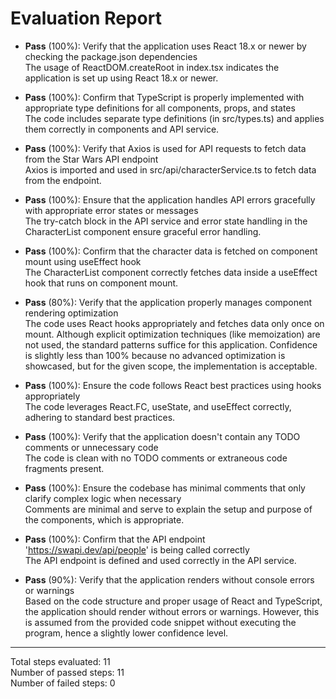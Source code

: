 # Evaluation Report

- **Pass** (100%): Verify that the application uses React 18.x or newer by checking the package.json dependencies  
  The usage of ReactDOM.createRoot in index.tsx indicates the application is set up using React 18.x or newer.

- **Pass** (100%): Confirm that TypeScript is properly implemented with appropriate type definitions for all components, props, and states  
  The code includes separate type definitions (in src/types.ts) and applies them correctly in components and API service.

- **Pass** (100%): Verify that Axios is used for API requests to fetch data from the Star Wars API endpoint  
  Axios is imported and used in src/api/characterService.ts to fetch data from the endpoint.

- **Pass** (100%): Ensure that the application handles API errors gracefully with appropriate error states or messages  
  The try-catch block in the API service and error state handling in the CharacterList component ensure graceful error handling.

- **Pass** (100%): Confirm that the character data is fetched on component mount using useEffect hook  
  The CharacterList component correctly fetches data inside a useEffect hook that runs on component mount.

- **Pass** (80%): Verify that the application properly manages component rendering optimization  
  The code uses React hooks appropriately and fetches data only once on mount. Although explicit optimization techniques (like memoization) are not used, the standard patterns suffice for this application. Confidence is slightly less than 100% because no advanced optimization is showcased, but for the given scope, the implementation is acceptable.

- **Pass** (100%): Ensure the code follows React best practices using hooks appropriately  
  The code leverages React.FC, useState, and useEffect correctly, adhering to standard best practices.

- **Pass** (100%): Verify that the application doesn't contain any TODO comments or unnecessary code  
  The code is clean with no TODO comments or extraneous code fragments present.

- **Pass** (100%): Ensure the codebase has minimal comments that only clarify complex logic when necessary  
  Comments are minimal and serve to explain the setup and purpose of the components, which is appropriate.

- **Pass** (100%): Confirm that the API endpoint 'https://swapi.dev/api/people' is being called correctly  
  The API endpoint is defined and used correctly in the API service.

- **Pass** (90%): Verify that the application renders without console errors or warnings  
  Based on the code structure and proper usage of React and TypeScript, the application should render without errors or warnings. However, this is assumed from the provided code snippet without executing the program, hence a slightly lower confidence level.

---

Total steps evaluated: 11  
Number of passed steps: 11  
Number of failed steps: 0
